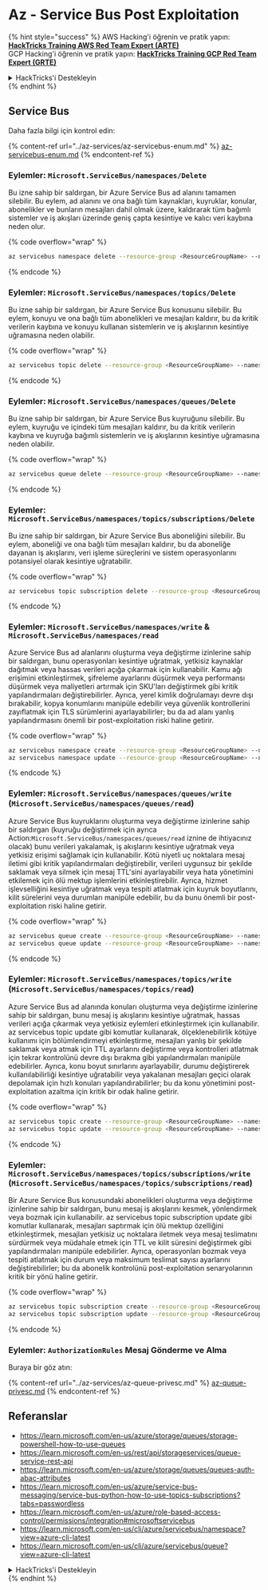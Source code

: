 # Az - Service Bus Post Exploitation

{% hint style="success" %}
AWS Hacking'i öğrenin ve pratik yapın:<img src="../../.gitbook/assets/image (1) (1).png" alt="" data-size="line">[**HackTricks Training AWS Red Team Expert (ARTE)**](https://training.hacktricks.xyz/courses/arte)<img src="../../.gitbook/assets/image (1) (1).png" alt="" data-size="line">\
GCP Hacking'i öğrenin ve pratik yapın: <img src="../../.gitbook/assets/image (2).png" alt="" data-size="line">[**HackTricks Training GCP Red Team Expert (GRTE)**<img src="../../.gitbook/assets/image (2).png" alt="" data-size="line">](https://training.hacktricks.xyz/courses/grte)

<details>

<summary>HackTricks'i Destekleyin</summary>

* [**abonelik planlarını**](https://github.com/sponsors/carlospolop) kontrol edin!
* **💬 [**Discord grubuna**](https://discord.gg/hRep4RUj7f) veya [**telegram grubuna**](https://t.me/peass) katılın ya da **Twitter'da** 🐦 [**@hacktricks\_live**](https://twitter.com/hacktricks\_live)** bizi takip edin.**
* **Hacking ipuçlarını paylaşmak için** [**HackTricks**](https://github.com/carlospolop/hacktricks) ve [**HackTricks Cloud**](https://github.com/carlospolop/hacktricks-cloud) github reposuna PR gönderin.

</details>
{% endhint %}

## Service Bus

Daha fazla bilgi için kontrol edin:

{% content-ref url="../az-services/az-servicebus-enum.md" %}
[az-servicebus-enum.md](../az-services/az-servicebus-enum.md)
{% endcontent-ref %}

### Eylemler: `Microsoft.ServiceBus/namespaces/Delete`

Bu izne sahip bir saldırgan, bir Azure Service Bus ad alanını tamamen silebilir. Bu eylem, ad alanını ve ona bağlı tüm kaynakları, kuyruklar, konular, abonelikler ve bunların mesajları dahil olmak üzere, kaldırarak tüm bağımlı sistemler ve iş akışları üzerinde geniş çapta kesintiye ve kalıcı veri kaybına neden olur.

{% code overflow="wrap" %}
```bash
az servicebus namespace delete --resource-group <ResourceGroupName> --name <NamespaceName>
```
{% endcode %}

### Eylemler: `Microsoft.ServiceBus/namespaces/topics/Delete`

Bu izne sahip bir saldırgan, bir Azure Service Bus konusunu silebilir. Bu eylem, konuyu ve ona bağlı tüm abonelikleri ve mesajları kaldırır, bu da kritik verilerin kaybına ve konuyu kullanan sistemlerin ve iş akışlarının kesintiye uğramasına neden olabilir.

{% code overflow="wrap" %}
```bash
az servicebus topic delete --resource-group <ResourceGroupName> --namespace-name <NamespaceName> --name <TopicName>
```
{% endcode %}

### Eylemler: `Microsoft.ServiceBus/namespaces/queues/Delete`

Bu izne sahip bir saldırgan, bir Azure Service Bus kuyruğunu silebilir. Bu eylem, kuyruğu ve içindeki tüm mesajları kaldırır, bu da kritik verilerin kaybına ve kuyruğa bağımlı sistemlerin ve iş akışlarının kesintiye uğramasına neden olabilir.

{% code overflow="wrap" %}
```bash
az servicebus queue delete --resource-group <ResourceGroupName> --namespace-name <NamespaceName> --name <QueueName>
```
{% endcode %}

### Eylemler: `Microsoft.ServiceBus/namespaces/topics/subscriptions/Delete`

Bu izne sahip bir saldırgan, bir Azure Service Bus aboneliğini silebilir. Bu eylem, aboneliği ve ona bağlı tüm mesajları kaldırır, bu da aboneliğe dayanan iş akışlarını, veri işleme süreçlerini ve sistem operasyonlarını potansiyel olarak kesintiye uğratabilir.

{% code overflow="wrap" %}
```bash
az servicebus topic subscription delete --resource-group <ResourceGroupName> --namespace-name <NamespaceName> --topic-name <TopicName> --name <SubscriptionName>
```
{% endcode %}

### Eylemler: `Microsoft.ServiceBus/namespaces/write` & `Microsoft.ServiceBus/namespaces/read`

Azure Service Bus ad alanlarını oluşturma veya değiştirme izinlerine sahip bir saldırgan, bunu operasyonları kesintiye uğratmak, yetkisiz kaynaklar dağıtmak veya hassas verileri açığa çıkarmak için kullanabilir. Kamu ağı erişimini etkinleştirmek, şifreleme ayarlarını düşürmek veya performansı düşürmek veya maliyetleri artırmak için SKU'ları değiştirmek gibi kritik yapılandırmaları değiştirebilirler. Ayrıca, yerel kimlik doğrulamayı devre dışı bırakabilir, kopya konumlarını manipüle edebilir veya güvenlik kontrollerini zayıflatmak için TLS sürümlerini ayarlayabilirler; bu da ad alanı yanlış yapılandırmasını önemli bir post-exploitation riski haline getirir.

{% code overflow="wrap" %}
```bash
az servicebus namespace create --resource-group <ResourceGroupName> --name <NamespaceName> --location <Location>
az servicebus namespace update --resource-group <ResourceGroupName> --name <NamespaceName> --tags <Key=Value>
```
{% endcode %}


### Eylemler: `Microsoft.ServiceBus/namespaces/queues/write` (`Microsoft.ServiceBus/namespaces/queues/read`)

Azure Service Bus kuyruklarını oluşturma veya değiştirme izinlerine sahip bir saldırgan (kuyruğu değiştirmek için ayrıca Action:`Microsoft.ServiceBus/namespaces/queues/read` iznine de ihtiyacınız olacak) bunu verileri yakalamak, iş akışlarını kesintiye uğratmak veya yetkisiz erişimi sağlamak için kullanabilir. Kötü niyetli uç noktalara mesaj iletimi gibi kritik yapılandırmaları değiştirebilir, verileri uygunsuz bir şekilde saklamak veya silmek için mesaj TTL'sini ayarlayabilir veya hata yönetimini etkilemek için ölü mektup işlemlerini etkinleştirebilir. Ayrıca, hizmet işlevselliğini kesintiye uğratmak veya tespiti atlatmak için kuyruk boyutlarını, kilit sürelerini veya durumları manipüle edebilir, bu da bunu önemli bir post-exploitation riski haline getirir.

{% code overflow="wrap" %}
```bash
az servicebus queue create --resource-group <ResourceGroupName> --namespace-name <NamespaceName> --name <QueueName>
az servicebus queue update --resource-group <ResourceGroupName> --namespace-name <NamespaceName> --name <QueueName>
```
{% endcode %}

### Eylemler: `Microsoft.ServiceBus/namespaces/topics/write` (`Microsoft.ServiceBus/namespaces/topics/read`)

Azure Service Bus ad alanında konuları oluşturma veya değiştirme izinlerine sahip bir saldırgan, bunu mesaj iş akışlarını kesintiye uğratmak, hassas verileri açığa çıkarmak veya yetkisiz eylemleri etkinleştirmek için kullanabilir. az servicebus topic update gibi komutlar kullanarak, ölçeklenebilirlik kötüye kullanımı için bölümlendirmeyi etkinleştirme, mesajları yanlış bir şekilde saklamak veya atmak için TTL ayarlarını değiştirme veya kontrolleri atlatmak için tekrar kontrolünü devre dışı bırakma gibi yapılandırmaları manipüle edebilirler. Ayrıca, konu boyut sınırlarını ayarlayabilir, durumu değiştirerek kullanılabilirliği kesintiye uğratabilir veya yakalanan mesajları geçici olarak depolamak için hızlı konuları yapılandırabilirler; bu da konu yönetimini post-exploitation azaltma için kritik bir odak haline getirir.

{% code overflow="wrap" %}
```bash
az servicebus topic create --resource-group <ResourceGroupName> --namespace-name <NamespaceName> --name <TopicName>
az servicebus topic update --resource-group <ResourceGroupName> --namespace-name <NamespaceName> --name <TopicName>
```
{% endcode %}

### Eylemler: `Microsoft.ServiceBus/namespaces/topics/subscriptions/write` (`Microsoft.ServiceBus/namespaces/topics/subscriptions/read`)

Bir Azure Service Bus konusundaki abonelikleri oluşturma veya değiştirme izinlerine sahip bir saldırgan, bunu mesaj iş akışlarını kesmek, yönlendirmek veya bozmak için kullanabilir. az servicebus topic subscription update gibi komutlar kullanarak, mesajları saptırmak için ölü mektup özelliğini etkinleştirmek, mesajları yetkisiz uç noktalara iletmek veya mesaj teslimatını sürdürmek veya müdahale etmek için TTL ve kilit süresini değiştirmek gibi yapılandırmaları manipüle edebilirler. Ayrıca, operasyonları bozmak veya tespiti atlatmak için durum veya maksimum teslimat sayısı ayarlarını değiştirebilirler; bu da abonelik kontrolünü post-exploitation senaryolarının kritik bir yönü haline getirir.

{% code overflow="wrap" %}
```bash
az servicebus topic subscription create --resource-group <ResourceGroupName> --namespace-name <NamespaceName> --topic-name <TopicName> --name <SubscriptionName>
az servicebus topic subscription update --resource-group <ResourceGroupName> --namespace-name <NamespaceName> --topic-name <TopicName> --name <SubscriptionName>
```
{% endcode %}


### Eylemler: `AuthorizationRules` Mesaj Gönderme ve Alma

Buraya bir göz atın:

{% content-ref url="../az-services/az-queue-privesc.md" %}
[az-queue-privesc.md](../az-services/az-queue-privesc.md)
{% endcontent-ref %}

## Referanslar

* https://learn.microsoft.com/en-us/azure/storage/queues/storage-powershell-how-to-use-queues
* https://learn.microsoft.com/en-us/rest/api/storageservices/queue-service-rest-api
* https://learn.microsoft.com/en-us/azure/storage/queues/queues-auth-abac-attributes
* https://learn.microsoft.com/en-us/azure/service-bus-messaging/service-bus-python-how-to-use-topics-subscriptions?tabs=passwordless
* https://learn.microsoft.com/en-us/azure/role-based-access-control/permissions/integration#microsoftservicebus
* https://learn.microsoft.com/en-us/cli/azure/servicebus/namespace?view=azure-cli-latest
* https://learn.microsoft.com/en-us/cli/azure/servicebus/queue?view=azure-cli-latest

<details>

<summary>HackTricks'i Destekleyin</summary>

* [**abonelik planlarını**](https://github.com/sponsors/carlospolop) kontrol edin!
* **Bize katılın** 💬 [**Discord grubuna**](https://discord.gg/hRep4RUj7f) veya [**telegram grubuna**](https://t.me/peass) veya **bizi** **Twitter'da** 🐦 [**@hacktricks\_live**](https://twitter.com/hacktricks_live)** takip edin.**
* **Hacking ipuçlarını paylaşmak için** [**HackTricks**](https://github.com/carlospolop/hacktricks) ve [**HackTricks Cloud**](https://github.com/carlospolop/hacktricks-cloud) github reposuna PR gönderin.

</details>
{% endhint %}
